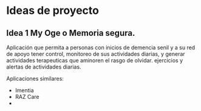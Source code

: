 # Ideas de proyecto

## Idea 1  My Oge o Memoria segura.

Aplicación que permita a personas con inicios de demencia senil y a su red de apoyo tener control, monitoreo de sus actividades diarias, y generar actividades terapeuticas que aminoren el rasgo de olvidar.  ejercicios y alertas de actividades diarias.

Aplicaciones similares:

- Imentia
- RAZ Care
- 


